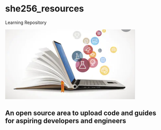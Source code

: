 # she256_resources
Learning Repository


![image](Graphic.png)

## An open source area to upload code and guides for aspiring developers and engineers

